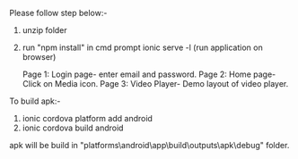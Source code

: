 Please follow step below:-

1) unzip folder

2) run "npm install" in cmd prompt
   ionic serve -l (run application on browser)
   
   Page 1: Login page-
           enter email and password.
   Page 2: Home page- 
           Click on Media icon.
   Page 3: Video Player-
           Demo layout of video player.

To build apk:-
1) ionic cordova platform add android
2) ionic cordova build android

apk will be build in "platforms\android\app\build\outputs\apk\debug\" folder.
